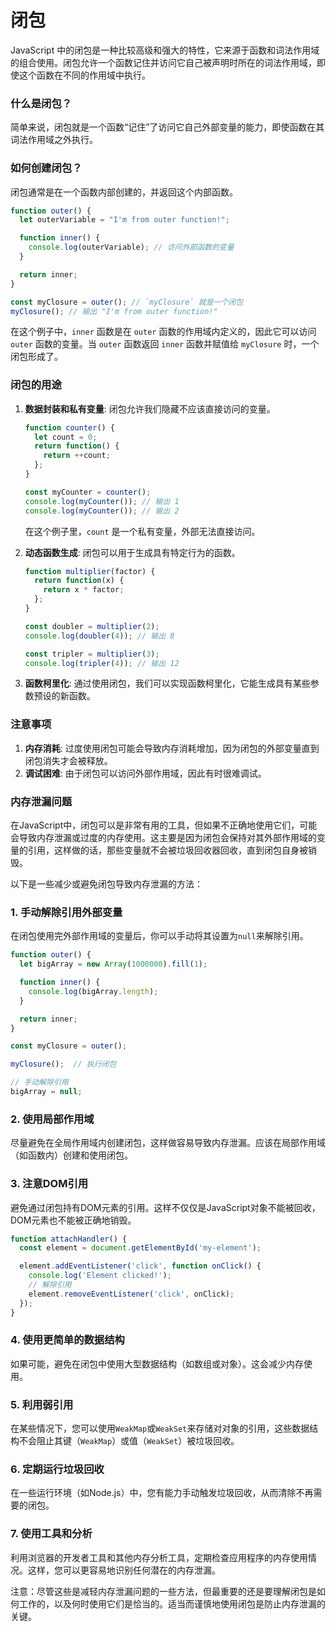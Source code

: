 # 闭包

JavaScript 中的闭包是一种比较高级和强大的特性，它来源于函数和词法作用域的组合使用。闭包允许一个函数记住并访问它自己被声明时所在的词法作用域，即使这个函数在不同的作用域中执行。

### 什么是闭包？

简单来说，闭包就是一个函数“记住”了访问它自己外部变量的能力，即使函数在其词法作用域之外执行。

### 如何创建闭包？

闭包通常是在一个函数内部创建的，并返回这个内部函数。

```javascript
function outer() {
  let outerVariable = "I'm from outer function!";

  function inner() {
    console.log(outerVariable); // 访问外部函数的变量
  }

  return inner;
}

const myClosure = outer(); // `myClosure` 就是一个闭包
myClosure(); // 输出 "I'm from outer function!"
```

在这个例子中，`inner` 函数是在 `outer` 函数的作用域内定义的，因此它可以访问 `outer` 函数的变量。当 `outer` 函数返回 `inner` 函数并赋值给 `myClosure` 时，一个闭包形成了。

### 闭包的用途

1. **数据封装和私有变量**: 闭包允许我们隐藏不应该直接访问的变量。

    ```javascript
    function counter() {
      let count = 0;
      return function() {
        return ++count;
      };
    }

    const myCounter = counter();
    console.log(myCounter()); // 输出 1
    console.log(myCounter()); // 输出 2
    ```

    在这个例子里，`count` 是一个私有变量，外部无法直接访问。

2. **动态函数生成**: 闭包可以用于生成具有特定行为的函数。

    ```javascript
    function multiplier(factor) {
      return function(x) {
        return x * factor;
      };
    }

    const doubler = multiplier(2);
    console.log(doubler(4)); // 输出 8

    const tripler = multiplier(3);
    console.log(tripler(4)); // 输出 12
    ```

3. **函数柯里化**: 通过使用闭包，我们可以实现函数柯里化，它能生成具有某些参数预设的新函数。

### 注意事项

1. **内存消耗**: 过度使用闭包可能会导致内存消耗增加，因为闭包的外部变量直到闭包消失才会被释放。
2. **调试困难**: 由于闭包可以访问外部作用域，因此有时很难调试。

### 内存泄漏问题
在JavaScript中，闭包可以是非常有用的工具，但如果不正确地使用它们，可能会导致内存泄漏或过度的内存使用。这主要是因为闭包会保持对其外部作用域的变量的引用，这样做的话，那些变量就不会被垃圾回收器回收，直到闭包自身被销毁。

以下是一些减少或避免闭包导致内存泄漏的方法：

### 1. 手动解除引用外部变量
在闭包使用完外部作用域的变量后，你可以手动将其设置为`null`来解除引用。

```javascript
function outer() {
  let bigArray = new Array(1000000).fill(1);

  function inner() {
    console.log(bigArray.length);
  }

  return inner;
}

const myClosure = outer();

myClosure();  // 执行闭包

// 手动解除引用
bigArray = null;
```

### 2. 使用局部作用域
尽量避免在全局作用域内创建闭包，这样做容易导致内存泄漏。应该在局部作用域（如函数内）创建和使用闭包。

### 3. 注意DOM引用
避免通过闭包持有DOM元素的引用。这样不仅仅是JavaScript对象不能被回收，DOM元素也不能被正确地销毁。

```javascript
function attachHandler() {
  const element = document.getElementById('my-element');

  element.addEventListener('click', function onClick() {
    console.log('Element clicked!');
    // 解除引用
    element.removeEventListener('click', onClick);
  });
}
```

### 4. 使用更简单的数据结构
如果可能，避免在闭包中使用大型数据结构（如数组或对象）。这会减少内存使用。

### 5. 利用弱引用
在某些情况下，您可以使用`WeakMap`或`WeakSet`来存储对对象的引用，这些数据结构不会阻止其键（`WeakMap`）或值（`WeakSet`）被垃圾回收。

### 6. 定期运行垃圾回收
在一些运行环境（如Node.js）中，您有能力手动触发垃圾回收，从而清除不再需要的闭包。

### 7. 使用工具和分析
利用浏览器的开发者工具和其他内存分析工具，定期检查应用程序的内存使用情况。这样，您可以更容易地识别任何潜在的内存泄漏。

注意：尽管这些是减轻内存泄漏问题的一些方法，但最重要的还是要理解闭包是如何工作的，以及何时使用它们是恰当的。适当而谨慎地使用闭包是防止内存泄漏的关键。
